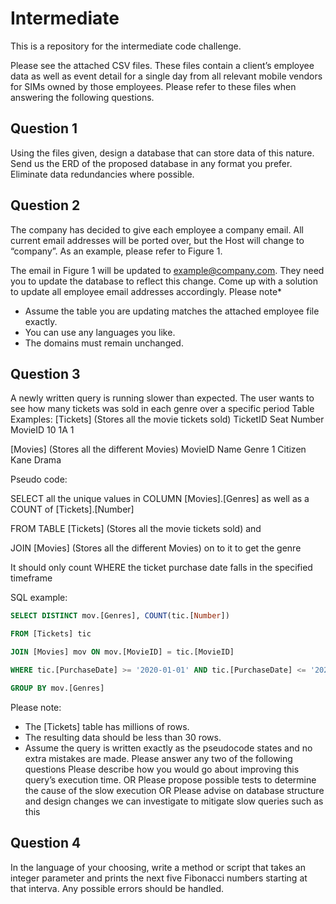 # Intermediate
This is a repository for the intermediate code challenge.

Please see the attached CSV files. These files contain a client’s employee data as well as event detail for a single day from all relevant mobile vendors for SIMs owned by those employees. Please refer to these files when answering the following questions.


## Question 1

Using the files given, design a database that can store data of this nature. Send us the ERD of the proposed database in any format you prefer. Eliminate data redundancies where possible.


## Question 2

The company has decided to give each employee a company email. All current email addresses will be ported over, but the Host will change to “company”. As an example, please refer to Figure 1.

The email in Figure 1 will be updated to example@company.com. They need you to update the database to reflect this change.
Come up with a solution to update all employee email addresses accordingly. 
Please note*
*	Assume the table you are updating matches the attached employee file exactly. 
*	You can use any languages you like.
*	The domains must remain unchanged.


## Question 3

A newly written query is running slower than expected. The user wants to see how many tickets was sold in each genre over a specific period
Table Examples:
[Tickets] (Stores all the movie tickets sold) 
TicketID	Seat Number	MovieID
10	1A	1

[Movies] (Stores all the different Movies)
MovieID	Name	Genre
1	Citizen Kane	Drama


Pseudo code:
 
SELECT all the unique values in COLUMN [Movies].[Genres] 
       as well as a COUNT of [Tickets].[Number]
       
FROM TABLE [Tickets] (Stores all the movie tickets sold) and 

JOIN [Movies] (Stores all the different Movies) on to it to get the genre

It should only count WHERE the ticket purchase date falls in the specified timeframe

SQL example:

```sql
SELECT DISTINCT mov.[Genres], COUNT(tic.[Number])

FROM [Tickets] tic

JOIN [Movies] mov ON mov.[MovieID] = tic.[MovieID]

WHERE tic.[PurchaseDate] >= '2020-01-01' AND tic.[PurchaseDate] <= '2020-04-01'

GROUP BY mov.[Genres]
```

Please note:
*	The [Tickets] table has millions of rows.
*	The resulting data should be less than 30 rows.
*	Assume the query is written exactly as the pseudocode states and no extra mistakes are made.
Please answer any two of the following questions
Please describe how you would go about improving this query’s execution time.
OR
Please propose possible tests to determine the cause of the slow execution
OR
Please advise on database structure and design changes we can investigate to mitigate slow queries such as this


## Question 4

In the language of your choosing, write a method or script that takes an integer parameter and prints the next five Fibonacci numbers starting at that interva. Any possible errors should be handled.
